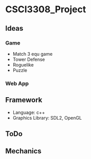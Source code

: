 # CSCI3308_Project

## Ideas
### Game
- Match 3 equ game
- Tower Defense 
- Roguelike
- Puzzle

### Web App

## Framework
- Language: c++
- Graphics Library: SDL2, OpenGL

## ToDo

## Mechanics
